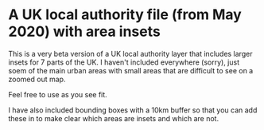 # A UK local authority file (from May 2020) with area insets
This is a very beta version of a UK local authority layer that includes larger insets for 7 parts of the UK. I haven't included everywhere (sorry), just soem of the main urban areas with small areas that are difficult to see on a zoomed out map.

Feel free to use as you see fit.

I have also included bounding boxes with a 10km buffer so that you can add these in to make clear which areas are insets and which are not.
